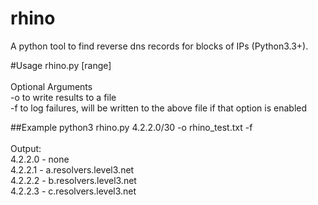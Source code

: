 # rhino
A python tool to find reverse dns records for blocks of IPs (Python3.3+).

#Usage
rhino.py [range] <br /><br />
Optional Arguments<br />
-o to write results to a file <br />
-f to log failures, will be written to the above file if that option is enabled <br />

##Example
python3 rhino.py 4.2.2.0/30 -o rhino_test.txt -f<br /><br />
Output:<br />
4.2.2.0 - none<br />
4.2.2.1 - a.resolvers.level3.net<br />
4.2.2.2 - b.resolvers.level3.net<br />
4.2.2.3 - c.resolvers.level3.net<br />